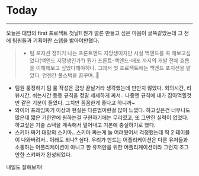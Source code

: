 # Today
-----
오늘은 대망의 first 프로젝트 첫날!! 뭔가 얼른 만들고 싶은 마음이 굴뚝같았는데 그 전에 팀원들과 기획이란 스텝을 밟아야만했다.
> - 팀 포지션 정하기
나는 프론트엔드 지망생이지만 사실 백엔드를 꼭 해보고싶었다(백엔드 지망생인가?) 뭔가 프론트-백엔드-배포 까지의 개발 전체 흐름을 이해해보고 싶었다해야하나. 그래서 첫 프로젝트에는 백엔드 포지션을 맡았다. 언젠간 풀스택을 꿈꾸며..👊
- 팀원 룰정하기
팀 룰 작성은 금방 끝날거라 생각했는데 만만치 않았다. 회의시간, 리뷰시간, 쉬는시간 등등 규칙을 정말 세세하게 짜서.. 나중엔 규칙에 내가 잡아먹힐것만 같은 기분이 들었다. 그치만 꼼꼼한게 좋다고 하니까~
- 와이어 프레임짜기
이상과 현실은 다른법이란걸 많이 느꼈다. 하고싶은건 너무나도 많은데 짧은 기한안에 원하는걸 구현하기에는 무리였고, 또 그만한 실력이 없었다. 하고싶은 기술 스택을 계속해서 덜어내고 기본에 충실하기로 했다.
- 스키마 짜기
대망의 스키마.. 스키마 짜는게 늘 어려웠어서 걱정했는데 딱 2 테이블이 나와버려서.. 이래도 되나? 싶다. 우리가 만드는 어플리케이션은 다른 유저들과 소통하는 어플리케이션이 아니고 한 유저만을 위한 어플리케이션이라 그런지 조그만한 스키마가 완성되었다.

내일도 잘해보자!
